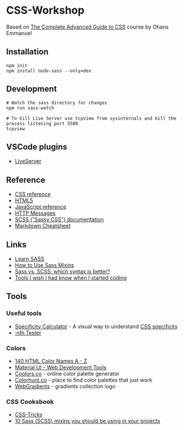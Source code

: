# CSS-Workshop
Based on [The Complete Advanced Guide to CSS](https://www.educative.io/collection/5191711974227968/5641332169113600) course by Ohans Emmanuel

## Installation
    npm init
    npm install node-sass --only=dev

## Development
    # Watch the sass directory for changes
    npm run sass-watch

    # To kill Live Server use tcpview from sysinternals and kill the process listening port 5500
    tcpview

## VSCode plugins
- [LiveServer](ttps://marketplace.visualstudio.com/items?itemName=ritwickdey.LiveServer)

## Reference
- [CSS reference](https://developer.mozilla.org/en-US/docs/Web/CSS/Reference)
- [HTML5](https://developer.mozilla.org/en-US/docs/Web/Guide/HTML/HTML5)
- [JavaScript reference](https://developer.mozilla.org/bm/docs/Web/JavaScript/Reference)
- [HTTP Messages](https://www.w3schools.com/tags/ref_httpmessages.asp)
- [SCSS ("Sassy CSS") documentation](https://sass-lang.com/documentation/)
- [Markdown Cheatsheet](https://github.com/adam-p/markdown-here/wiki/Markdown-Cheatsheet)

## Links
- [Learn SASS](https://sass-lang.com/guide)
- [How to Use Sass Mixins](https://scotch.io/tutorials/how-to-use-sass-mixins)
- [Sass vs. SCSS: which syntax is better?](http://thesassway.com/editorial/sass-vs-scss-which-syntax-is-better)
- [Tools I wish I had know when I started coding](https://medium.freecodecamp.org/tools-i-wish-i-had-known-about-when-i-started-coding-57849efd9248)

## Tools

### Useful tools
- [Specificity Calculator](https://specificity.keegan.st/) - A visual way to understand [CSS specificity](https://www.w3.org/TR/selectors-3/#specificity)
- [:nth Tester](https://css-tricks.com/examples/nth-child-tester/#)

### Colors
- [140 HTML Color Names A - Z](http://www.html-color-names.com/)
- [Material UI - Web Development Tools](https://www.materialui.co/)
- [Coolors.co](https://coolors.co/) - online color palette generator
- [Colorhunt.co](http://colorhunt.co/) - place to find color palettes that just work
- [WebGradients](https://webgradients.com/) - gradients collection logo

### CSS Cooksbook
- [CSS-Tricks](https://css-tricks.com/)
- [10 Sass (SCSS) mixins you should be using in your projects](https://engageinteractive.co.uk/blog/top-10-scss-mixins)
